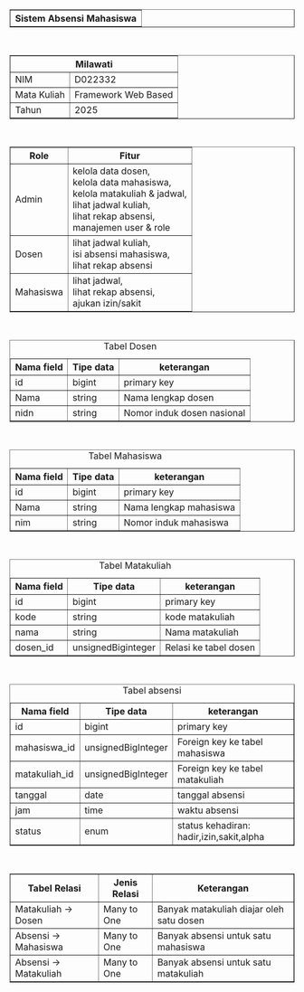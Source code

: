 <!DOCTYPE html>
<html lang="en">
  <head>
    <meta charset="UTF-8" />
    <title>Sistem Absensi Mahasiswa</title>
  </head>
  <body>
    <table border="1">
      <tr>
        <th colspan="2">Sistem Absensi Mahasiswa</th>
      </tr>
    </table>
    <br>
    <table border="1">
      <tr>
        <th colspan="2">Milawati</th>
      </tr>
      <tr>
        <td>NIM</td>
        <td>D022332</td>
      </tr>
      <tr>
        <td>Mata Kuliah</td>
        <td>Framework Web Based</td>
      </tr>
      <tr>
        <td>Tahun</td>
        <td>2025</td>
      </tr>
    </table>
    <br />
    <table border="1">
      <tr>
        <th>Role</th>
        <th>Fitur</th>
      </tr>
      <tr>
        <td>Admin</td>
        <td>
          kelola data dosen,<br />
          kelola data mahasiswa,<br />
          kelola matakuliah & jadwal,<br />
          lihat jadwal kuliah,<br />
          lihat rekap absensi,<br />
          manajemen user & role
        </td>
      </tr>
      <tr>
        <td>Dosen</td>
        <td>
          lihat jadwal kuliah,<br />
          isi absensi mahasiswa,<br />
          lihat rekap absensi
        </td>
      </tr>
      <tr>
        <td>Mahasiswa</td>
        <td>
          lihat jadwal,<br />
          lihat rekap absensi,<br />
          ajukan izin/sakit
        </td>
      </tr>
    </table>
    <br />
    <table border="1">
      <caption>
        Tabel Dosen
      </caption>
      <thead>
        <tr>
          <th>Nama field</th>
          <th>Tipe data</th>
          <th>keterangan</th>
        </tr>
      </thead>
      <tbody>
        <!-- Baris kosong untuk diisi nanti -->
        <tr>
          <td>id</td>
          <td>bigint</td>
          <td>primary key</td>
        </tr>
        <tr>
          <td>Nama</td>
          <td>string</td>
          <td>Nama lengkap dosen</td>
        </tr>
        <tr>
          <td>nidn</td>
          <td>string</td>
          <td>Nomor induk dosen nasional</td>
        </tr>
      </tbody>
    </table>
    <br>
    <table border="1">
      <caption>
        Tabel Mahasiswa
      </caption>
      <thead>
        <tr>
          <th>Nama field</th>
          <th>Tipe data</th>
          <th>keterangan</th>
        </tr>
      </thead>
      <tbody>
        <!-- Baris kosong untuk diisi nanti -->
        <tr>
          <td>id</td>
          <td>bigint</td>
          <td>primary key</td>
        </tr>
        <tr>
          <td>Nama</td>
          <td>string</td>
          <td>Nama lengkap mahasiswa</td>
        </tr>
        <tr>
          <td>nim</td>
          <td>string</td>
          <td>Nomor induk mahasiswa</td>
        </tr>
      </tbody>
    </table>
    <br>
    <table border="1">
      <caption>
        Tabel Matakuliah
      </caption>
      <thead>
        <tr>
          <th>Nama field</th>
          <th>Tipe data</th>
          <th>keterangan</th>
        </tr>
      </thead>
      <tbody>
        <!-- Baris kosong untuk diisi nanti -->
        <tr>
          <td>id</td>
          <td>bigint</td>
          <td>primary key</td>
        </tr>
        <tr>
          <td>kode</td>
          <td>string</td>
          <td>kode matakuliah</td>
        </tr>
        <tr>
          <td>nama</td>
          <td>string</td>
          <td>Nama matakuliah</td>
        </tr>
        <tr>
          <td>dosen_id</td>
          <td>unsignedBiginteger</td>
          <td>Relasi ke tabel dosen</td>
        </tr>
      </tbody>
    </table>
    <br>
    <table border="1">
      <caption>
        Tabel absensi
      </caption>
      <thead>
        <tr>
          <th>Nama field</th>
          <th>Tipe data</th>
          <th>keterangan</th>
        </tr>
      </thead>
      <tbody>
        <!-- Baris kosong untuk diisi nanti -->
        <tr>
          <td>id</td>
          <td>bigint</td>
          <td>primary key</td>
        </tr>
        <tr>
          <td>mahasiswa_id</td>
          <td>unsignedBigInteger</td>
          <td>Foreign key ke tabel mahasiswa</td>
        </tr>
        <tr>
          <td>matakuliah_id</td>
          <td>unsignedBigInteger</td>
          <td>Foreign key ke tabel matakuliah</td>
        </tr>
        <tr>
          <td>tanggal</td>
          <td>date</td>
          <td>tanggal absensi</td>
        </tr>
        <tr>
          <td>jam</td>
          <td>time</td>
          <td>waktu absensi</td>
        </tr>
        <tr>
          <td>status</td>
          <td>enum</td>
          <td>status kehadiran: hadir,izin,sakit,alpha</td>
        </tr>
      </tbody>
    </table>
    <br>
    <table border="1">
      <tr>
        <th>Tabel Relasi</th>
        <th>Jenis Relasi</th>
        <th>Keterangan</th>
      </tr>
      <tr>
        <td>Matakuliah → Dosen</td>
        <td>Many to One</td>
        <td>Banyak matakuliah diajar oleh satu dosen</td>
      </tr>
      <tr>
        <td>Absensi → Mahasiswa</td>
        <td>Many to One</td>
        <td>Banyak absensi untuk satu mahasiswa</td>
      </tr>
      <tr>
        <td>Absensi → Matakuliah</td>
        <td>Many to One</td>
        <td>Banyak absensi untuk satu matakuliah</td>
      </tr>
    </table>
  </body>
</html>
